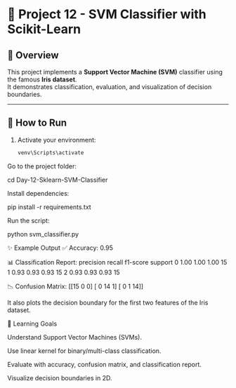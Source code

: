 # 🌸 Project 12 - SVM Classifier with Scikit-Learn

## 📌 Overview
This project implements a **Support Vector Machine (SVM)** classifier using the famous **Iris dataset**.  
It demonstrates classification, evaluation, and visualization of decision boundaries.

---

## 🚀 How to Run
1. Activate your environment:
   ```bash
   venv\Scripts\activate
Go to the project folder:

cd Day-12-Sklearn-SVM-Classifier


Install dependencies:

pip install -r requirements.txt


Run the script:

python svm_classifier.py

✨ Example Output
✅ Accuracy: 0.95

📊 Classification Report:
              precision    recall  f1-score   support
           0       1.00      1.00      1.00        15
           1       0.93      0.93      0.93        15
           2       0.93      0.93      0.93        15

📉 Confusion Matrix:
[[15  0  0]
 [ 0 14  1]
 [ 0  1 14]]


It also plots the decision boundary for the first two features of the Iris dataset.

🧠 Learning Goals

Understand Support Vector Machines (SVMs).

Use linear kernel for binary/multi-class classification.

Evaluate with accuracy, confusion matrix, and classification report.

Visualize decision boundaries in 2D.